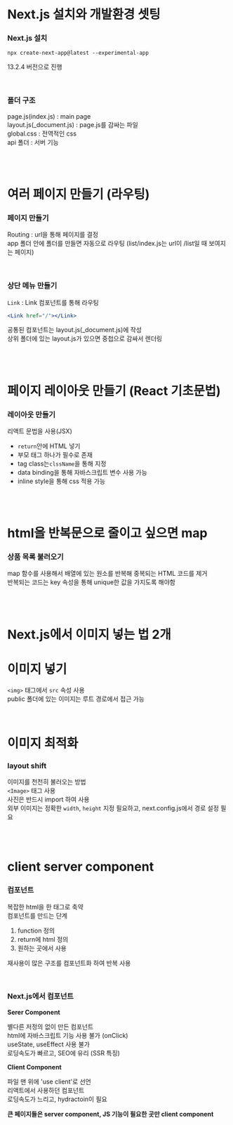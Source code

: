# Next.js 설치와 개발환경 셋팅

### Next.js 설치

`npx create-next-app@latest --experimental-app`

13.2.4 버전으로 진행

<br>

### 폴더 구조

page.js(index.js) : main page
<br>
layout.js(\_document.js) : page.js를 감싸는 파일
<br>
global.css : 전역적인 css
<br>
api 폴더 : 서버 기능

<br>
<br>

# 여러 페이지 만들기 (라우팅)

### 페이지 만들기

Routing : url을 통해 페이지를 결정
<br>
app 폴더 안에 폴더를 만들면 자동으로 라우팅 (list/index.js는 url이 /list일 때 보여지는 페이지)

<br>

### 상단 메뉴 만들기

`Link` : Link 컴포넌트를 통해 라우팅

```jsx
<Link href="/"></Link>
```

공통된 컴포넌트는 layout.js(\_document.js)에 작성
<br>
상위 폴더에 있는 layout.js가 있으면 중첩으로 감싸서 렌더링

<br>
<br>

# 페이지 레이아웃 만들기 (React 기초문법)

### 레이아웃 만들기

리액트 문법을 사용(JSX)

- `return`안에 HTML 넣기
- 부모 태그 하나가 필수로 존재
- tag class는`clssName`을 통해 지정
- data binding을 통해 자바스크립트 변수 사용 가능
- inline style을 통해 css 적용 가능

<br>
<br>

# html을 반복문으로 줄이고 싶으면 map

### 상품 목록 불러오기

map 함수를 사용해서 배열에 있는 원소를 반복해 중복되는 HTML 코드를 제거
<br>
반복되는 코드는 key 속성을 통해 unique한 값을 가지도록 해야함

<br>
<br>

# Next.js에서 이미지 넣는 법 2개

# 이미지 넣기

`<img>` 태그에서 `src` 속성 사용
<br>
public 폴더에 있는 이미지는 루트 경로에서 접근 가능

<br>

# 이미지 최적화

### layout shift

이미지를 천천히 불러오는 방법
<br>
`<Image>` 태그 사용
<br>
사진은 반드시 import 하여 사용
<br>
외부 이미지는 정확한 `width`, `height` 지정 필요하고, next.config.js에서 경로 설정 필요

<br>
<br>

# client server component

### 컴포넌트

복잡한 html을 한 태그로 축약
<br>
컴포넌트를 만드는 단계

1. function 정의
2. return에 html 정의
3. 원하는 곳에서 사용

재사용이 많은 구조를 컴포넌트화 하여 반복 사용

<br>

### Next.js에서 컴포넌트

**Serer Component**

별다른 저정의 없이 만든 컴포넌트
<br>
html에 자바스크립트 기능 사용 불가 (onClick)
<br>
useState, useEffect 사용 불가
<br>
로딩속도가 빠르고, SEO에 유리 (SSR 특징)

**Client Component**

파일 맨 위에 'use client'로 선언
<br>
리액트에서 사용하던 컴포넌트
<br>
로딩속도가 느리고, hydractoin이 필요

**큰 페이지들은 server component, JS 기능이 필요한 곳만 client component**

<br>
<br>
